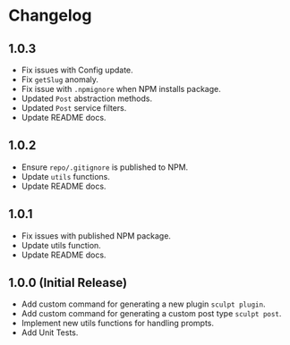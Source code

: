 # Changelog

## 1.0.3

- Fix issues with Config update.
- Fix `getSlug` anomaly.
- Fix issue with `.npmignore` when NPM installs package.
- Updated `Post` abstraction methods.
- Updated `Post` service filters.
- Update README docs.

## 1.0.2

- Ensure `repo/.gitignore` is published to NPM.
- Update `utils` functions.
- Update README docs.

## 1.0.1

- Fix issues with published NPM package.
- Update utils function.
- Update README docs.

## 1.0.0 (Initial Release)

- Add custom command for generating a new plugin `sculpt plugin`.
- Add custom command for generating a custom post type `sculpt post`.
- Implement new utils functions for handling prompts.
- Add Unit Tests.
